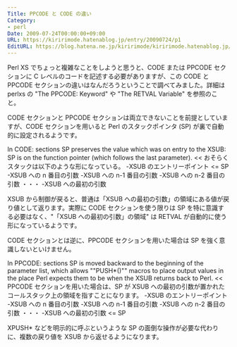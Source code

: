 ```yaml
---
Title: PPCODE と CODE の違い
Category:
- perl
Date: 2009-07-24T00:00:00+09:00
URL: https://kiririmode.hatenablog.jp/entry/20090724/p1
EditURL: https://blog.hatena.ne.jp/kiririmode/kiririmode.hatenablog.jp/atom/entry/8454420450078212795
---
```



Perl XS でちょっと複雑なことをしようと思うと、CODE または PPCODE セクションに C レベルのコードを記述する必要がありますが、この CODE と PPCODE セクションの違いはなんだろうということで調べてみました。詳細は perlxs の "The PPCODE: Keyword" や "The RETVAL Variable" を参照のこと。

CODE セクションと PPCODE セクションは両立できないことを前提としていますが、CODE セクションを用いると Perl のスタックポインタ (SP) が裏で自動的に設定されるようです。
>>
In CODE: sections SP preserves the value which was on entry to the XSUB: SP is on the function pointer (which follows the last parameter).
<<
おそらくスタックは以下のような形になっている。
-XSUB のエントリーポイント      <= SP
-XSUB への n 番目の引数
-XSUB への n-1 番目の引数
-XSUB への n-2 番目の引数
・・・
-XSUB への最初の引数

XSUB から制御が戻ると、普通は「XSUB への最初の引数」の領域にある値が戻り値として返ります。実際に CODE セクションを使う限りは SP を特に意識する必要はなく、"「XSUB への最初の引数」の領域" は RETVAL が自動的に使う形になっているようです。

CODE セクションとは逆に、PPCODE セクションを用いた場合は SP を強く意識しないといけません。
>>
In PPCODE: sections SP is moved backward to the beginning of the parameter list, which allows ""PUSH*()"" macros to place output values in the place Perl expects them to be when the XSUB returns back to Perl.
<<
PPCODE セクションを用いた場合は、SP が XSUB への最初の引数が置かれたコールスタック上の領域を指すことになります。
-XSUB のエントリーポイント      
-XSUB への n 番目の引数
-XSUB への n-1 番目の引数
-XSUB への n-2 番目の引数
・・・
-XSUB への最初の引数  <= SP

XPUSH* などを明示的に呼ぶというような SP の面倒な操作が必要な代わりに、複数の戻り値を XSUB から返せるようになります。
